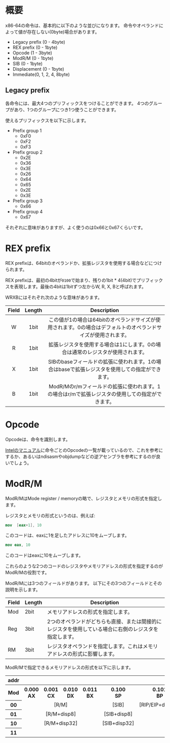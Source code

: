 # 概要
x86-64の命令は、基本的に以下のような並びになります。
命令やオペランドによって値が存在しない(0byte)場合があります。

- Legacy prefix (0 - 4byte)
- REX prefix (0 - 1byte)
- Opcode (1 - 3byte)
- ModR/M (0 - 1byte)
- SIB (0 - 1byte)
- Displacement (0 - 1byte)
- Immediate(0, 1, 2, 4, 8byte)

## Legacy prefix
各命令には、最大4つのプリフィックスをつけることができます。
4つのグループがあり、1つのグループにつき1つ使うことができます。

使えるプリフィックスを以下に示します。

- Prefix group 1
    - 0xF0
    - 0xF2
    - 0xF3
- Prefix group 2
    - 0x2E
    - 0x36
    - 0x3E
    - 0x26
    - 0x64
    - 0x65
    - 0x2E
    - 0x3E
- Prefix group 3
    - 0x66
- Prefix group 4
    - 0x67

それぞれに意味がありますが、よく使うのは0x66と0x67くらいです。

# REX prefix
REX prefixは、64bitのオペランドか、拡張レジスタを使用する場合などにつけられます。

REX prefixは、最初の4bitが`0100`で始まり、残りの1bit * 4(4bit)でプリフィックスを表現します。最後の4bitは1bitずつ左からW, R, X, Bと呼ばれます。

WRXBにはそれぞれ次のような意味があります。

| Field | Length |                                                  Description                                                  |
| :---: | :----: | :-----------------------------------------------------------------------------------------------------------: |
|   W   |  1bit  | この値が1の場合は64bitのオペランドサイズが使用されます。0の場合はデフォルトのオペランドサイズが使用されます。 |
|   R   |  1bit  |                拡張レジスタを使用する場合は1にします。0の場合は通常のレジスタが使用されます。                 |
|   X   |  1bit  |        SIBのbaseフィールドの拡張に使われます。1の場合はbaseで拡張レジスタを使用しての指定ができます。         |
|   B   |  1bit  |        ModR/Mのr/mフィールドの拡張に使われます。1の場合はr/mで拡張レジスタの使用しての指定ができます。        |

# Opcode
Opcodeは、命令を識別します。

[Intelのマニュアル](https://software.intel.com/en-us/articles/intel-sdm)に命令ごとのOpcodeの一覧が載っているので、これを参考にするか、あるいはndisasmやobjdumpなどの逆アセンブラを参考にするのが良いでしょう。

# ModR/M
ModR/MはMode register / memoryの略で、レジスタとメモリの形式を指定します。

レジスタとメモリの形式というのは、例えば:

```nasm
mov  [eax+1], 10
```

このコードは、eaxに1を足したアドレスに10をムーブします。

```nasm
mov eax, 10
```

このコードはeaxに10をムーブします。

これらのような2つのコードのレジスタやメモリアドレスの形式を指定するのがModR/Mの役割です。

ModR/Mには3つのフィールドがあります。
以下にその3つのフィールドとその説明を示します。

| Field | Length |                                              Description                                              |
| ----- | ------ | ----------------------------------------------------------------------------------------------------- |
| Mod   | 2bit   | メモリアドレスの形式を指定します。                                                                    |
| Reg   | 3bit   | 2つのオペランドがどちらも直接、または間接的にレジスタを使用している場合に右側のレジスタを指定します。 |
| RM    | 3bit   | レジスタオペランドを指定します。これはメモリアドレスの形式に影響します。                              |

ModR/Mで指定できるメモリアドレスの形式を以下に示します。

<table>
<tr align="center">
    <th colspan=1>addr</th>
    <th colspan=15>(REX.B).RM</th>
</tr>
<tr align="center">
    <th colspan=1>Mod</th>
    <th>0.000<br>AX</th>
    <th>0.001<br>CX</th>
    <th>0.010<br>DX</th>
    <th>0.011<br>BX</th>
    <th>0.100<br>SP</th>
    <th>0.101<br>BP</th>
    <th>0.110<br>SI</th>
    <th>0.111<br>DI</th>
    <th>1.000<br>R8</th>
    <th>1.001<br>R9</th>
    <th>1.010<br>R10</th>
    <th>1.011<br>R11</th>
    <th>1.100<br>R12</th>
    <th>1.101<br>R13</th>
    <th>1.110<br>R14</th>
    <th>1.111<br>R15</th>
</tr>
<tr align="center">
    <th colspan=1>00</th>
    <td colspan=4>[R/M]</td>
    <td colspan=1>[SIB]</td>
    <td colspan=1>[RIP/EIP+disp32]</td>
    <td colspan=6>[R/M]</td>
    <td colspan=1>[SIB]</td>
    <td colspan=1>[RIP/EIP+disp32]</td>
    <td colspan=2>[R/M]</td>
</tr>
<tr align="center">
    <th colspan=1>01</th>
    <td colspan=4>[R/M+disp8]</td>
    <td colspan=1>[SIB+disp8]</td>
    <td colspan=7>[R/M+disp8]</td>
    <td colspan=1>[SIB+disp8]</td>
    <td colspan=3>[R/M+disp8]</td>
<tr align="center">
    <th colspan=1>10</th>
    <td colspan=4>[R/M+disp32]</td>
    <td colspan=1>[SIB+disp32]</td>
    <td colspan=7>[R/M+disp32]</td>
    <td colspan=1>[SIB+disp32]</td>
    <td colspan=3>[R/M+disp32]</td>
</tr>
<tr align="center">
    <th colspan=1>11</th>
    <td colspan=16>R/M</td>
</tr>
</table>